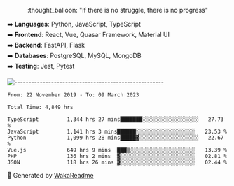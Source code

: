 <p align="center"> 
  :thought_balloon: "If there is no struggle, there is no progress"
</p>

<p align="left">
  ➡️ <strong>Languages</strong>: Python, JavaScript, TypeScript<br>
  ➡️ <strong>Frontend</strong>: React, Vue, Quasar Framework, Material UI<br>
  ➡️ <strong>Backend</strong>: FastAPI, Flask<br>
  ➡️ <strong>Databases</strong>: PostgreSQL, MySQL, MongoDB<br>
  ➡️ <strong>Testing</strong>: Jest, Pytest<br>
</p>

![-----------------------------------------------------](https://raw.githubusercontent.com/andreasbm/readme/master/assets/lines/vintage.png)

<!--START_SECTION:waka-->

```text
From: 22 November 2019 - To: 09 March 2023

Total Time: 4,849 hrs

TypeScript         1,344 hrs 27 mins███████░░░░░░░░░░░░░░░░░░   27.73 %
JavaScript         1,141 hrs 3 mins██████░░░░░░░░░░░░░░░░░░░   23.53 %
Python             1,099 hrs 28 mins█████▓░░░░░░░░░░░░░░░░░░░   22.67 %
Vue.js             649 hrs 9 mins  ███▒░░░░░░░░░░░░░░░░░░░░░   13.39 %
PHP                136 hrs 2 mins  ▓░░░░░░░░░░░░░░░░░░░░░░░░   02.81 %
JSON               118 hrs 26 mins ▓░░░░░░░░░░░░░░░░░░░░░░░░   02.44 %
```

<!--END_SECTION:waka-->


🚀 Generated by [WakaReadme](https://github.com/athul/waka-readme)
